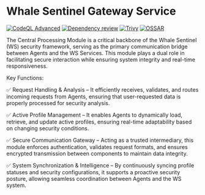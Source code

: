 # Whale Sentinel Gateway Service

[![CodeQL Advanced](https://github.com/YangYang-Research/whale-sentinel-gateway-service/actions/workflows/codeql.yml/badge.svg?branch=main)](https://github.com/YangYang-Research/whale-sentinel-gateway-service/actions/workflows/codeql.yml)
[![Dependency review](https://github.com/YangYang-Research/whale-sentinel-gateway-service/actions/workflows/dependency-review.yml/badge.svg?branch=dev)](https://github.com/YangYang-Research/whale-sentinel-gateway-service/actions/workflows/dependency-review.yml)
[![Trivy](https://github.com/YangYang-Research/whale-sentinel-gateway-service/actions/workflows/trivy.yml/badge.svg?branch=main)](https://github.com/YangYang-Research/whale-sentinel-gateway-service/actions/workflows/trivy.yml)
[![OSSAR](https://github.com/YangYang-Research/whale-sentinel-gateway-service/actions/workflows/ossar.yml/badge.svg?branch=main)](https://github.com/YangYang-Research/whale-sentinel-gateway-service/actions/workflows/ossar.yml)

The Central Processing Module is a critical backbone of the Whale Sentinel (WS) security framework, serving as the primary communication bridge between Agents and the WS Services. This module plays a dual role in facilitating secure interaction while ensuring system integrity and real-time responsiveness.

Key Functions:

✅ Request Handling & Analysis – It efficiently receives, validates, and routes incoming requests from Agents, ensuring that user-requested data is properly processed for security analysis.

✅ Active Profile Management – It enables Agents to dynamically load, retrieve, and update active profiles, ensuring real-time adaptability based on changing security conditions.

✅ Secure Communication Gateway – Acting as a trusted intermediary, this module enforces authentication, validates request formats, and ensures encrypted transmission between components to maintain data integrity.

✅ System Synchronization & Intelligence – By continuously syncing profile statuses and security configurations, it supports a proactive security posture, allowing seamless coordination between Agents and the WS system.
